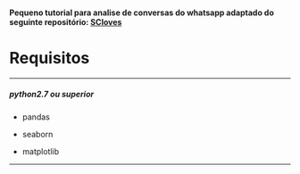 #### Pequeno tutorial para analise de conversas do whatsapp adaptado do seguinte repositório: [SCloves](https://github.com/SCloves/analises_das_conversas_no_whatsapp)

# Requisitos 
---

##### python2.7 ou superior
* pandas
- seaborn
+ matplotlib

---
